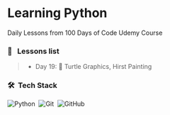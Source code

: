 # Learning Python
Daily Lessons from 100 Days of Code Udemy Course

### 📃 &nbsp; Lessons list
>* Day 19: 🐢 Turtle Graphics, Hirst Painting

### 🛠️ &nbsp;Tech Stack
![Python](https://img.shields.io/badge/-Python-333333?style=flat&logo=python)&nbsp;
![Git](https://img.shields.io/badge/-Git-333333?style=flat&logo=git)&nbsp;
![GitHub](https://img.shields.io/badge/-GitHub-333333?style=flat&logo=github)&nbsp;


